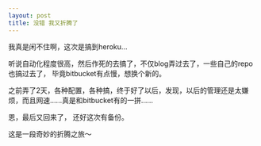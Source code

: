 ```yaml
---
layout: post
title: 没错 我又折腾了
---
```


我真是闲不住啊，这次是搞到heroku...

听说自动化程度很高，然后作死的去搞了，不仅blog弄过去了，一些自己的repo也搞过去了， 毕竟bitbucket有点慢，想换个新的。

之前弄了2天，各种配置，各种搞，终于好了以后，发现，以后的管理还是太嫌烦，而且网速......真是和bitbucket有的一拼......

恩，最后又回来了， 还好这次有备份。

这是一段奇妙的折腾之旅～
